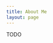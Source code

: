 ```yaml
---
title: About Me
layout: page
---
```


TODO
<!-- 
## Comparison

GitHub's Actions functionality as a build and deploy pipeline for a Jekyll site gives more control than a standard _GitHub Pages_ deploy.

Here are the main differences between GitHub Pages when using Actions or not.

- Jekyll version
    - The GitHub Pages environment limits us to using Jekyll `3.9`.
    - Actions let you use a version in your Gemfile, such as Jekyll `4.2`.
- Plugins
    - GitHub Pages limits you to a set of supported [gem versions](https://pages.github.com/versions/), so you cannot use plugins or versions outside of this. You can only specify whether a config is used by using `plugins` field in the config.
    - Actions lets you choose any plugin - whether your own or someone else's.
- Themes
    - GitHub Pages normally limits you to these [Themes](https://pages.github.com/themes/) at certain versions. Though, GitHub Pages does also let you use the `remote_theme` parameter through the supported [benbalter/jekyll-remote-theme](https://github.com/benbalter/jekyll-remote-theme) plugin.
    - Actions lets you choose any theme  - whether your own or by someone else.
- Workflow
    - GitHub Pages gives you limited output and error messages when running a build and check that everything built okay.
    - With Actions, you specify a workflow file, do a build in a container and see verbose logged steps and errors. You can combine multiple actions or how secrets are used as environment variables. And you can add extra steps like calling an API at build time using a Ruby plugin. You can even compile a ReactJS site and use other non-Jekyll options if you find the right Action on the Marketplace.
- Build destination
    - GitHub Pages builds to a `_site` or similar build location which you never get to see directly. You can mirror it by building locally of course.
    - Using Actions, you can build to a different branch like `gh-pages`. You can even output to your content another repo. When using GH Pages alone, you just needed one branch like `master` or `main`, without worrying about a `gh-pages` branch.


## Notes

Even if a plugin or themes written for Jekyll 3 installs and runs without error in Jekyll 4, you may still run into issues. For example, you may have to overwrite a theme _layout_ or _includes_ file in your project, so that you can control the URLs better.

See the [Upgrading from 3x to 4x](https://jekyllrb.com/docs/upgrading/3-to-4/) guide to see what changes there are.

See also issue [#651](https://github.com/github/pages-gem/issues/651) on the Pages Gem repo, which deals with adding Jekyll 4 support to GitHub Pages. This is complex to implement, so don't expect it soon. -->
